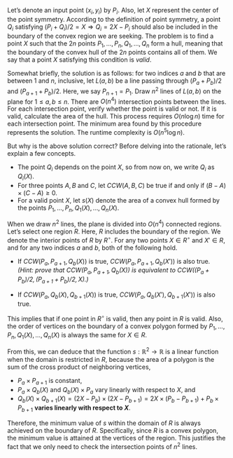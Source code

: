 Let’s denote an input point $(x_i, y_i)$ by $P_i$. Also, let $X$ represent the center of the point symmetry. According to the definition of point symmetry, a point $Q_i$ satisfying $(P_i + Q_i)/2 = X \Rightarrow Q_i = 2X - P_i$ should also be included in the boundary of the convex region we are seeking. The problem is to find a point $X$ such that the $2n$ points $P_1, \dots, P_n, Q_1, \dots, Q_n$ form a hull, meaning that the boundary of the convex hull of the $2n$ points contains all of them. We say that a point $X$ satisfying this condition is _valid_.

Somewhat briefly, the solution is as follows: for two indices $a$ and $b$ that are between 1 and $n$, inclusive, let $L(a,b)$ be a line passing through $(P_a + P_b)/2$ and $(P_{a+1} + P_b)/2$. Here, we say $P_{n+1} = P_1$. Draw $n^2$ lines of $L(a,b)$ on the plane for $1 \le a, b \le n$. There are $O(n^4)$ intersection points between the lines. For each intersection point, verify whether the point is valid or not. If it is valid, calculate the area of the hull. This process requires $O(n \log n)$ time for each intersection point. The minimum area found by this procedure represents the solution. The runtime complexity is $O(n^5 \log n)$.

But why is the above solution correct? Before delving into the rationale, let’s explain a few concepts.

- The point $Q_i$ depends on the point $X$, so from now on, we write $Q_i$ as $Q_i(X)$.
- For three points $A, B$ and $C$, let $CCW(A, B, C)$ be true if and only if $(B - A) \times (C - A) \ge 0$.
- For a valid point $X$, let $s(X)$ denote the area of a convex hull formed by the points $P_1, \dots, P_n, Q_1(X), \dots, Q_n(X)$.

When we draw $n^2$ lines, the plane is divided into $O(n^4)$ connected regions. Let’s select one region $R$. Here, $R$ includes the boundary of the region. We denote the interior points of $R$ by $R^\circ$. For any two points $X \in R^\circ$ and $X' \in R$, and for any two indices $a$ and $b$, both of the following hold.

- If $CCW(P_a, P_{a+1}, Q_b(X))$ is true, $CCW(P_a, P_{a+1}, Q_b(X'))$ is also true.  
  _(Hint: prove that $CCW(P_a, P_{a+1}, Q_b(X))$ is equivalent to $CCW((P_a + P_b)/2, (P_{a+1} + P_b)/2, X)$.)_

- If $CCW(P_a, Q_b(X), Q_{b+1}(X))$ is true, $CCW(P_a, Q_b(X'), Q_{b+1}(X'))$ is also true.

This implies that if one point in $R^\circ$ is valid, then any point in $R$ is valid. Also, the order of vertices on the boundary of a convex polygon formed by $P_1, \dots, P_n, Q_1(X), \dots, Q_n(X)$ is always the same for $X \in R$.

From this, we can deduce that the function $s : \mathbb{R}^2 \to \mathbb{R}$ is a linear function when the domain is restricted in $R$, because the area of a polygon is the sum of the cross product of neighboring vertices,

- $P_a \times P_{a+1}$ is constant,
- $P_a \times Q_b(X)$ and $Q_b(X) \times P_a$ vary linearly with respect to $X$, and
- $Q_b(X) \times Q_{b+1}(X) = (2X - P_b) \times (2X - P_{b+1}) = 2X \times (P_b - P_{b+1}) + P_b \times P_{b+1}$ **varies linearly with respect to $X$**.

Therefore, the minimum value of $s$ within the domain of $R$ is always achieved on the boundary of $R$. Specifically, since $R$ is a convex polygon, the minimum value is attained at the vertices of the region. This justifies the fact that we only need to check the intersection points of $n^2$ lines.